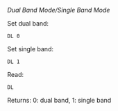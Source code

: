 *Dual Band Mode/Single Band Mode*

Set dual band:

	DL 0

Set single band:

	DL 1
	
Read:

	DL
	
Returns: 0: dual band, 1: single band
